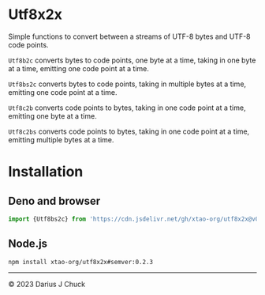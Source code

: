 # Utf8x2x

Simple functions to convert between a streams of UTF-8 bytes and UTF-8 code points.

`Utf8b2c` converts bytes to code points, one byte at a time, taking in one byte at a time, emitting one code point at a time.

`Utf8bs2c` converts bytes to code points, taking in multiple bytes at a time, emitting one code point at a time.

`Utf8c2b` converts code points to bytes, taking in one code point at a time, emitting one byte at a time.

`Utf8c2bs` converts code points to bytes, taking in  one code point at a time, emitting multiple bytes at a time.

# Installation

## Deno and browser

```js
import {Utf8bs2c} from 'https://cdn.jsdelivr.net/gh/xtao-org/utf8x2x@v0.2.3/mod.js'
```

## Node.js

```
npm install xtao-org/utf8x2x#semver:0.2.3
```

***

© 2023 Darius J Chuck
